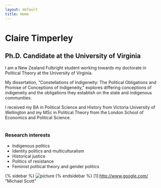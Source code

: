 ```yaml
---
layout: default
title: Home
---
```

# Claire Timperley

## Ph.D. Candidate at the University of Virginia
I am a New Zealand Fulbright student working towards my doctorate in Political Theory at the University of Virginia.

My dissertation, “Constellations of Indigeneity: The Political Obligations and Promise of Conceptions of Indigeneity,” explores differing conceptions of indigeneity and the obligations they establish on the state and indigenous communities.

I received my BA in Political Science and History from Victoria University of Wellington and my MSc in Political Theory from the London School of Economics and Political Science.
<br>
<br>

### Research interests

- Indigenous politics
- Identity politics and multiculturalism
- Historical justice
- Politics of resistance
- Feminist political theory and gender politics

{% sidebar %}
![picture](http://placepuppy.it/300/620)
{% endsidebar %}
[1]:http://www.google.com/ "Michael Scott" 
